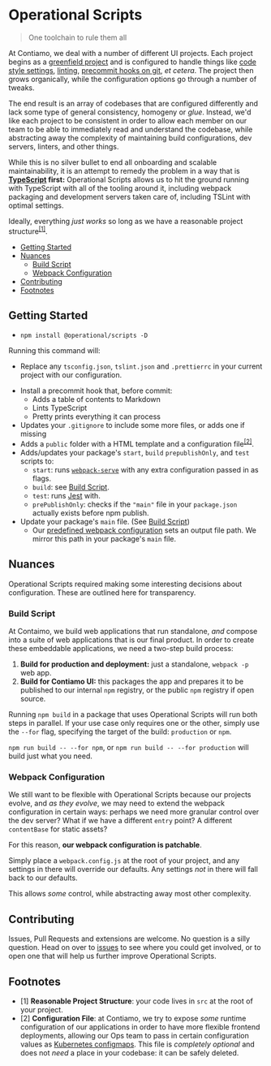 # Operational Scripts

> One toolchain to rule them all

At Contiamo, we deal with a number of different UI projects. Each project begins as a [greenfield project](https://en.wikipedia.org/wiki/Greenfield_project) and is configured to handle things like [code style settings](https://prettier.io/docs/en/configuration.html), [linting](https://palantir.github.io/tslint/), [precommit hooks on git](https://git-scm.com/book/en/v2/Customizing-Git-Git-Hooks), _et cetera_. The project then grows organically, while the configuration options go through a number of tweaks.

The end result is an array of codebases that are configured differently and lack some type of general consistency, homogeny or _glue_. Instead, we'd like each project to be consistent in order to allow each member on our team to be able to immediately read and understand the codebase, while abstracting away the complexity of maintaining build configurations, dev servers, linters, and other things.

While this is no silver bullet to end all onboarding and scalable maintainability, it is an attempt to remedy the problem in a way that is **[TypeScript](https://github.com/Microsoft/TypeScript/) first:** Operational Scripts allows us to hit the ground running with TypeScript with all of the tooling around it, including webpack packaging and development servers taken care of, including TSLint with optimal settings.

Ideally, everything _just works_ so long as we have a reasonable project structure<sup>[[1]](#footnotes)</sup>.

<!-- START doctoc generated TOC please keep comment here to allow auto update -->

* [Getting Started](#getting-started)
* [Nuances](#nuances)
  * [Build Script](#build-script)
  * [Webpack Configuration](#webpack-configuration)
* [Contributing](#contributing)
* [Footnotes](#footnotes)

<!-- END doctoc generated TOC please keep comment here to allow auto update -->

## Getting Started

* `npm install @operational/scripts -D`

Running this command will:

* Replace any `tsconfig.json`, `tslint.json` and `.prettierrc` in your current project with our configuration.

- Install a precommit hook that, before commit:
  * Adds a table of contents to Markdown
  * Lints TypeScript
  * Pretty prints everything it can process
- Updates your `.gitignore` to include some more files, or adds one if missing
- Adds a `public` folder with a HTML template and a configuration file<sup>[[2]](#footnotes)</sup>.
- Adds/updates your package's `start`, `build` `prepublishOnly`, and `test` scripts to:
  * `start`: runs [`webpack-serve`](https://github.com/webpack-contrib/webpack-serve) with any extra configuration passed in as flags.
  * `build`: see [Build Script](#build-script).
  * `test`: runs [Jest](https://github.com/facebook/jest) with.
  * `prePublishOnly`: checks if the `"main"` file in your `package.json` actually exists before npm publish.
- Update your package's `main` file. (See [Build Script](#build-script))
  * Our [predefined webpack configuration](#webpack-configuration) sets an output file path. We mirror this path in your package's `main` file.

## Nuances

Operational Scripts required making some interesting decisions about configuration. These are outlined here for transparency.

### Build Script

At Contaimo, we build web applications that run standalone, _and_ compose into a suite of web applications that is our final product. In order to create these embeddable applications, we need a two-step build process:

1. **Build for production and deployment:** just a standalone, `webpack -p` web app.
2. **Build for Contiamo UI:** this packages the app and prepares it to be published to our internal `npm` registry, or the public `npm` registry if open source.

Running `npm build` in a package that uses Operational Scripts will run both steps in parallel. If your use case only requires one or the other, simply use the `--for` flag, specifying the target of the build: `production` or `npm`.

`npm run build -- --for npm`, or `npm run build -- --for production` will build just what you need.

### Webpack Configuration

We still want to be flexible with Operational Scripts because our projects evolve, and _as they evolve_, we may need to extend the webpack configuration in certain ways: perhaps we need more granular control over the dev server? What if we have a different `entry` point? A different `contentBase` for static assets?

For this reason, **our webpack configuration is patchable**.

Simply place a `webpack.config.js` at the root of your project, and any settings in there will override our defaults. Any settings _not_ in there will fall back to our defaults.

This allows _some_ control, while abstracting away most other complexity.

## Contributing

Issues, Pull Requests and extensions are welcome. No question is a silly question. Head on over to [issues](https://github.com/contiamo/operational-scripts/issues) to see where you could get involved, or to open one that will help us further improve Operational Scripts.

## Footnotes

* [1] **Reasonable Project Structure**: your code lives in `src` at the root of your project.
* [2] **Configuration File**: at Contiamo, we try to expose _some_ runtime configuration of our applications in order to have more flexible frontend deployments, allowing our Ops team to pass in certain configuration values as [Kubernetes configmaps](https://kubernetes.io/docs/tasks/configure-pod-container/configure-pod-configmap/). This file is _completely optional_ and does not _need_ a place in your codebase: it can be safely deleted.

